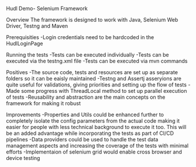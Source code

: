 Hudl Demo- Selenium Framework

Overview
The framework is designed to work with Java, Selenium Web Driver, Testng and Maven

Prerequisities
-Login credentials need to be hardcoded in the HudlLoginPage

Running the tests
-Tests can be executed individually
-Tests can be executed via the testng.xml file
-Tests can be executed via mvn commands

Positives
-The source code, tests and resources are set up as separate folders so it can be eaisly maintained
-Testng and Assertj asseryions are quite useful for validations, giving priorities and setting up the flow of tests
-Made some progress with ThreadLocal method to set up parallel execution of tests
-Reusability and abstraction are the main concepts on the framework for making it robust

Improvements
-Properties and Utils could be enhanced further to completely isolate the config parameters from the actual code making it easier for people with less technical background to execute it too. This will be an added advantage while incorporating the tests as part of CI/CD pipelines
-Data providers could be used to handle the test data management aspects and increasing the coverage of the tests with minimal efforts
-Implementaion of selenium grid would enable cross browser and device testing